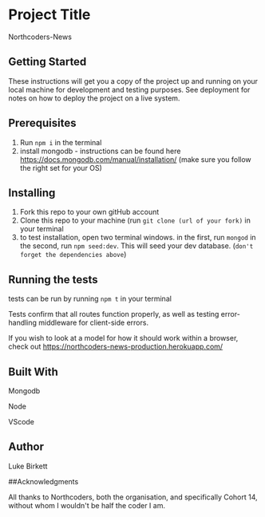 # Project Title

Northcoders-News

## Getting Started

These instructions will get you a copy of the project up and running on your local machine for development and testing purposes. See deployment for notes on how to deploy the project on a live system.

## Prerequisites

1.  Run `npm i` in the terminal
2.  install mongodb - instructions can be found here https://docs.mongodb.com/manual/installation/ (make sure you follow the right set for your OS)

## Installing

1.  Fork this repo to your own gitHub account
2.  Clone this repo to your machine (run `git clone (url of your fork)` in your terminal
3.  to test installation, open two terminal windows. in the first, run `mongod` in the second, run `npm seed:dev`. This will seed your dev database. (`don't forget the dependencies above`)

## Running the tests

tests can be run by running `npm t` in your terminal

Tests confirm that all routes function properly, as well as testing error-handling middleware for client-side errors.

If you wish to look at a model for how it should work within a browser, check out https://northcoders-news-production.herokuapp.com/

## Built With

Mongodb

Node

VScode

## Author

Luke Birkett

##Acknowledgments

All thanks to Northcoders, both the organisation,
and specifically Cohort 14,
without whom I wouldn't be half the coder I am.
